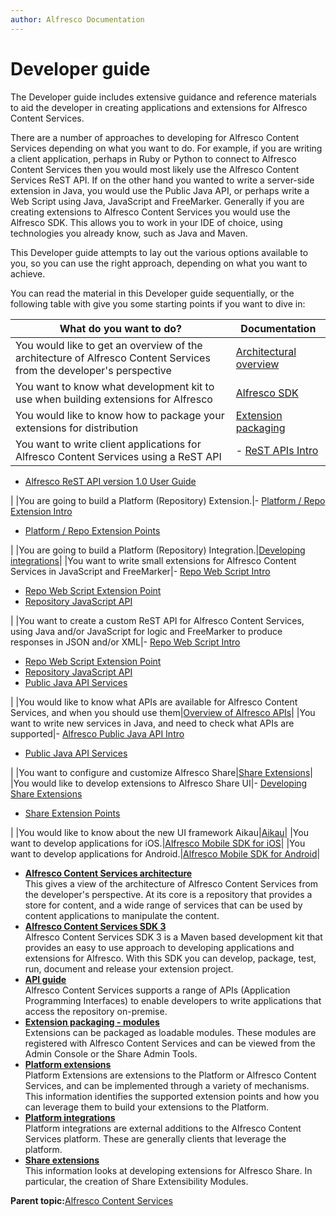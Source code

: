 ```yaml
---
author: Alfresco Documentation
---
```


# Developer guide

The Developer guide includes extensive guidance and reference materials to aid the developer in creating applications and extensions for Alfresco Content Services.

There are a number of approaches to developing for Alfresco Content Services depending on what you want to do. For example, if you are writing a client application, perhaps in Ruby or Python to connect to Alfresco Content Services then you would most likely use the Alfresco Content Services ReST API. If on the other hand you wanted to write a server-side extension in Java, you would use the Public Java API, or perhaps write a Web Script using Java, JavaScript and FreeMarker. Generally if you are creating extensions to Alfresco Content Services you would use the Alfresco SDK. This allows you to work in your IDE of choice, using technologies you already know, such as Java and Maven.

This Developer guide attempts to lay out the various options available to you, so you can use the right approach, depending on what you want to achieve.

You can read the material in this Developer guide sequentially, or the following table with give you some starting points if you want to dive in:

|What do you want to do?|Documentation|
|-----------------------|-------------|
|You would like to get an overview of the architecture of Alfresco Content Services from the developer's perspective|[Architectural overview](dev-arch-overview.md)|
|You want to know what development kit to use when building extensions for Alfresco|[Alfresco SDK](sdk-intro.md)|
|You would like to know how to package your extensions for distribution|[Extension packaging](dev-extensions-packaging-techniques.md)|
|You want to write client applications for Alfresco Content Services using a ReST API|-   [ReST APIs Intro](../pra/1/topics/pra-welcome.md)
-   [Alfresco ReST API version 1.0 User Guide](dev-api-by-language-alf-rest.md)

|
|You are going to build a Platform \(Repository\) Extension.|-   [Platform / Repo Extension Intro](dev-platform-extensions.md)
-   [Platform / Repo Extension Points](dev-platform-extension-points.md)

|
|You are going to build a Platform \(Repository\) Integration.|[Developing integrations](dev-platform-integrations.md)|
|You want to write small extensions for Alfresco Content Services in JavaScript and FreeMarker|-   [Repo Web Script Intro](ws-overview.md)
-   [Repo Web Script Extension Point](../references/dev-extension-points-webscripts.md)
-   [Repository JavaScript API](API-JS-intro.md)

|
|You want to create a custom ReST API for Alfresco Content Services, using Java and/or JavaScript for logic and FreeMarker to produce responses in JSON and/or XML|-   [Repo Web Script Intro](ws-overview.md)
-   [Repo Web Script Extension Point](../references/dev-extension-points-webscripts.md)
-   [Repository JavaScript API](API-JS-intro.md)
-   [Public Java API Services](dev-services.md)

|
|You would like to know what APIs are available for Alfresco Content Services, and when you should use them|[Overview of Alfresco APIs](dev-api-intro.md)|
|You want to write new services in Java, and need to check what APIs are supported|-   [Alfresco Public Java API Intro](java-public-api-list.md)
-   [Public Java API Services](dev-services.md)

|
|You want to configure and customize Alfresco Share|[Share Extensions](dev-extensions-share.md)|
|You would like to develop extensions to Alfresco Share UI|-   [Developing Share Extensions](dev-extensions-share.md)
-   [Share Extension Points](dev-extensions-share-extension-points-introduction.md)

|
|You would like to know about the new UI framework Aikau|[Aikau](aikau-intro.md)|
|You want to develop applications for iOS.|[Alfresco Mobile SDK for iOS](http://docs.alfresco.com/mobile_sdk/ios/concepts/mobile-sdk-ios-intro.html)|
|You want to develop applications for Android.|[Alfresco Mobile SDK for Android](http://docs.alfresco.com/mobile_sdk/android/concepts/mobile-sdk-android-intro.html)|

-   **[Alfresco Content Services architecture](../concepts/dev-arch-overview.md)**  
This gives a view of the architecture of Alfresco Content Services from the developer's perspective. At its core is a repository that provides a store for content, and a wide range of services that can be used by content applications to manipulate the content.
-   **[Alfresco Content Services SDK 3](../concepts/sdk-intro.md)**  
Alfresco Content Services SDK 3 is a Maven based development kit that provides an easy to use approach to developing applications and extensions for Alfresco. With this SDK you can develop, package, test, run, document and release your extension project.
-   **[API guide](../concepts/dev-api-intro.md)**  
Alfresco Content Services supports a range of APIs \(Application Programming Interfaces\) to enable developers to write applications that access the repository on-premise.
-   **[Extension packaging - modules](../concepts/dev-modules.md)**  
Extensions can be packaged as loadable modules. These modules are registered with Alfresco Content Services and can be viewed from the Admin Console or the Share Admin Tools.
-   **[Platform extensions](../concepts/dev-platform-extensions.md)**  
Platform Extensions are extensions to the Platform or Alfresco Content Services, and can be implemented through a variety of mechanisms. This information identifies the supported extension points and how you can leverage them to build your extensions to the Platform.
-   **[Platform integrations](../concepts/dev-platform-integrations.md)**  
Platform integrations are external additions to the Alfresco Content Services platform. These are generally clients that leverage the platform.
-   **[Share extensions](../concepts/dev-extensions-share.md)**  
This information looks at developing extensions for Alfresco Share. In particular, the creation of Share Extensibility Modules.

**Parent topic:**[Alfresco Content Services](../concepts/welcome.md)


